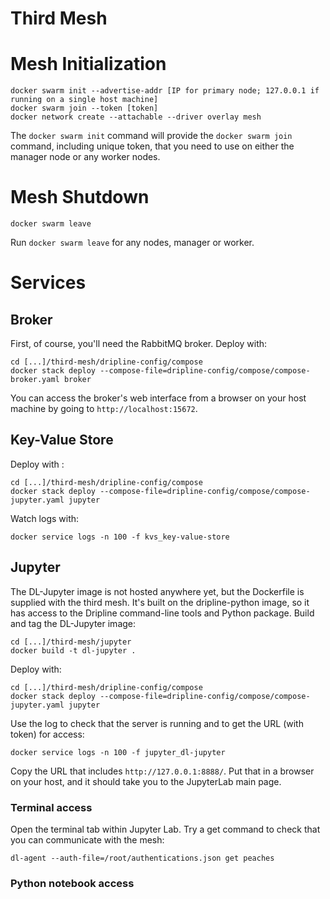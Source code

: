 # Third Mesh

# Mesh Initialization

```
docker swarm init --advertise-addr [IP for primary node; 127.0.0.1 if running on a single host machine]
docker swarm join --token [token]
docker network create --attachable --driver overlay mesh
```

The `docker swarm init` command will provide the `docker swarm join` command, including unique token, that you need to use on either the manager node or any worker nodes.

# Mesh Shutdown

```
docker swarm leave
```

Run `docker swarm leave` for any nodes, manager or worker.

# Services

## Broker

First, of course, you'll need the RabbitMQ broker.  Deploy with:
```
cd [...]/third-mesh/dripline-config/compose
docker stack deploy --compose-file=dripline-config/compose/compose-broker.yaml broker
```

You can access the broker's web interface from a browser on your host machine by going to `http://localhost:15672`.

## Key-Value Store

Deploy with :
```
cd [...]/third-mesh/dripline-config/compose
docker stack deploy --compose-file=dripline-config/compose/compose-jupyter.yaml jupyter
```

Watch logs with:
```
docker service logs -n 100 -f kvs_key-value-store
```

## Jupyter

The DL-Jupyter image is not hosted anywhere yet, but the Dockerfile is supplied with the third mesh.  It's built on the dripline-python image, so it has access to the Dripline command-line tools and Python package.  Build and tag the DL-Jupyter image:
```
cd [...]/third-mesh/jupyter
docker build -t dl-jupyter .
```

Deploy with:
```
cd [...]/third-mesh/dripline-config/compose
docker stack deploy --compose-file=dripline-config/compose/compose-jupyter.yaml jupyter
```

Use the log to check that the server is running and to get the URL (with token) for access:
```
docker service logs -n 100 -f jupyter_dl-jupyter
```

Copy the URL that includes `http://127.0.0.1:8888/`.  Put that in a browser on your host, and it should take you to the JupyterLab main page.

### Terminal access

Open the terminal tab within Jupyter Lab.  Try a get command to check that you can communicate with the mesh:
```
dl-agent --auth-file=/root/authentications.json get peaches
```

### Python notebook access
